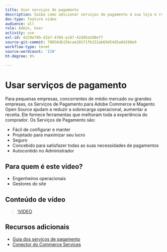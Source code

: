 ```yaml
---
title: Usar serviços de pagamento
description: Saiba como adicionar serviços de pagamento à sua loja e reduzir a sobrecarga operacional, aumentar a receita e melhorar toda a experiência do comprador.
doc-type: feature video
audience: all
role: Admin, User
activity: use
exl-id: 4229e78b-d1b7-4784-ac87-42d45a3d8ef7
source-git-commit: 70056db15bcae20171fb152ab69d54d5a0d298e9
workflow-type: tm+mt
source-wordcount: '119'
ht-degree: 0%

---
```


# Usar serviços de pagamento

Para pequenas empresas, concorrentes de médio mercado ou grandes empresas, os Serviços de Pagamento para Adobe Commerce e Magento Open Source ajudam a reduzir a sobrecarga operacional, aumentar a receita. Ele fornece ferramentas que melhoram toda a experiência do comprador. Os Serviços de Pagamento são:

- Fácil de configurar e manter
- Projetado para maximizar seu lucro
- Seguro
- Concebido para satisfazer todas as suas necessidades de pagamentos
- Autocontido no Administrador

## Para quem é este vídeo?

- Engenheiros operacionais
- Gestores do site

## Conteúdo de vídeo

>[!VIDEO](https://video.tv.adobe.com/v/343990?quality=12&learn=on)

## Recursos adicionais

- [Guia dos serviços de pagamento](https://experienceleague.adobe.com/docs/commerce-merchant-services/payment-services/guide-overview.html)
- [Conector do Commerce Services](https://experienceleague.adobe.com/docs/commerce-merchant-services/user-guides/integration-services/saas.html)
